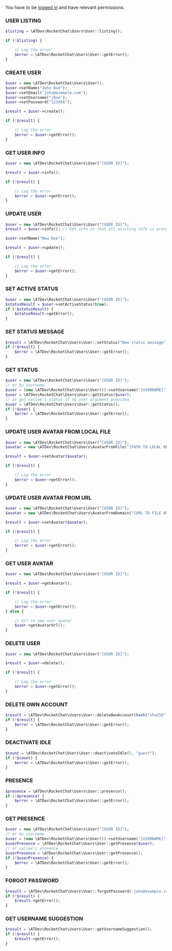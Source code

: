 You have to be [logged in](../..) and have relevant permissions.

### USER LISTING

```php
$listing = \ATDev\RocketChat\Users\User::listing();

if (!$listing) {

	// Log the error
	$error = \ATDev\RocketChat\Users\User::getError();
}
```

### CREATE USER

```php
$user = new \ATDev\RocketChat\Users\User();
$user->setName("John Doe");
$user->setEmail("john@example.com");
$user->setUsername("jDoe");
$user->setPassword("123456");

$result = $user->create();

if (!$result) {

	// Log the error
	$error = $user->getError();
}
```

### GET USER INFO

```php
$user = new \ATDev\RocketChat\Users\User("[USER ID]");

$result = $user->info();

if (!$result) {

	// Log the error
	$error = $user->getError();
}
```

### UPDATE USER

```php
$user = new \ATDev\RocketChat\Users\User("[USER ID]");
$result = $user->info(); // Get info so that all existing info is preserved

$user->setName("New Doe");

$result = $user->update();

if (!$result) {

	// Log the error
	$error = $user->getError();
}
```

### SET ACTIVE STATUS
```php
$user = new \ATDev\RocketChat\Users\User("[USER ID]");
$statusResult = $user->setActiveStatus(true);
if (!$statusResult) {
    $statusResult->getError();
}
```

### SET STATUS MESSAGE
```php
$result = \ATDev\RocketChat\Users\User::setStatus("New status message", "away");
if (!$result) {
    $error = \ATDev\RocketChat\Users\User::getError();
}
```

### GET STATUS
```php
$user = new \ATDev\RocketChat\Users\User("[USER ID]");
// or by username
$user = (new \ATDev\RocketChat\Users\User())->setUsername("[USERNAME]");
$user = \ATDev\RocketChat\Users\User::getStatus($user);
// or get callee's status if no user argument provided
$user = \ATDev\RocketChat\Users\User::getStatus();
if (!$user) {
    $error = \ATDev\RocketChat\Users\User::getError();
}
```

### UPDATE USER AVATAR FROM LOCAL FILE

```php
$user = new \ATDev\RocketChat\Users\User("[USER ID]");
$avatar = new \ATDev\RocketChat\Users\AvatarFromFile("[PATH TO LOCAL READABLE FILE]");

$result = $user->setAvatar($avatar);

if (!$result) {

	// Log the error
	$error = $user->getError();
}
```

### UPDATE USER AVATAR FROM URL

```php
$user = new \ATDev\RocketChat\Users\User("[USER ID]");
$avatar = new \ATDev\RocketChat\Users\AvatarFromDomain("[URL TO FILE AVAILABLE IN PUBLIC]");

$result = $user->setAvatar($avatar);

if (!$result) {

	// Log the error
	$error = $user->getError();
}
```

### GET USER AVATAR

```php
$user = new \ATDev\RocketChat\Users\User("[USER ID]");

$result = $user->getAvatar();

if (!$result) {

	// Log the error
	$error = $user->getError();
} else {

	// Url to new user avatar
	$user->getAvatarUrl();
}
```

### DELETE USER

```php
$user = new \ATDev\RocketChat\Users\User("[USER ID]");

$result = $user->delete();

if (!$result) {

	// Log the error
	$error = $user->getError();
}
```

### DELETE OWN ACCOUNT
```php
$result = \ATDev\RocketChat\Users\User::deleteOwnAccount(hash("sha256","[USER PASSWORD]"));
if (!$result) {
    $error = \ATDev\RocketChat\Users\User::getError();
}
```

### DEACTIVATE IDLE
```php
$count = \ATDev\RocketChat\Users\User::deactivateIdle(5, "guest");
if (!$count) {
    $error = \ATDev\RocketChat\Users\User::getError();
}
```

### PRESENCE
```php
$presence = \ATDev\RocketChat\Users\User::presence();
if (!$presence) {
	$error = \ATDev\RocketChat\Users\User::getError();
}
```

### GET PRESENCE
```php
$user = new \ATDev\RocketChat\Users\User("[USER ID]");
// or by username
$user = (new \ATDev\RocketChat\Users\User())->setUsername("[USERNAME]");
$userPresence = \ATDev\RocketChat\Users\User::getPresence($user);
// or callee's presence
$userPresence = \ATDev\RocketChat\Users\User::getPresence();
if (!$userPresence) {
	$error = \ATDev\RocketChat\Users\User::getError();
}
```

### FORGOT PASSWORD
```php
$result = \ATDev\RocketChat\Users\User::forgotPassword('john@example.com');
if (!$result) {
    $result->getError();
}
```

### GET USERNAME SUGGESTION
```php
$result = \ATDev\RocketChat\Users\User::getUsernameSuggestion();
if (!$result) {
    $result->getError();
}
```

